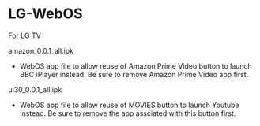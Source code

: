 # LG-WebOS
For LG TV

amazon_0.0.1_all.ipk

- WebOS app file to allow reuse of Amazon Prime Video button to launch BBC iPlayer instead. Be sure to remove Amazon Prime Video app first.


ui30_0.0.1_all.ipk

- WebOS app file to allow reuse of MOVIES button to launch Youtube instead. Be sure to remove the app assciated with this button first.
